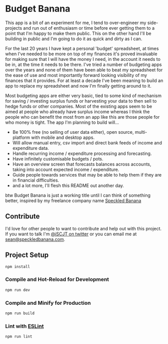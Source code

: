 # Budget Banana

This app is a bit of an experiment for me, I tend to over-engineer my side-projects and run out of enthusiasm or time before ever getting them to a point that I'm happy to make them public.  This on the other hand I'll be building in public and I'm going to do it as quick and dirty as I can.

For the last 20 years I have kept a personal 'budget' spreadsheet, at times when I've needed to be more on top of my finances it's proved invaluable for making sure that I will have the money I need, in the account it needs to be in, at the time it needs to be there.  I've tried a number of budgeting apps over the years and none of them have been able to beat my spreadsheet for the ease of use and most importantly forward looking visibility of my finances that it provides.  For at least a decade I've been meaning to build an app to replace my spreadsheet and now I'm finally getting around to it.

Most budgeting apps are either very basic, tied to some kind of mechanism for saving / investing surplus funds or harvesting your data to then sell to hedge funds or other companies.  Most of the existing apps seem to be aimed at people who already have surplus income whereas I think the people who can benefit the most from an app like this are those people for who money is tight.  The app I'm planning to build will...

- Be 100% free (no selling of user data either), open source, multi-platform with mobile and desktop apps.
- Will allow manual entry, csv import and direct bank feeds of income and expenditure data.
- Handle recurring income / expenditure processing and forecasting.
- Have infinitely customisable budgets / pots.
- Have an overview screen that forecasts balances across accounts, taking into account expected income / expenditure.
- Guide people towards services that may be able to help them if they are in financial difficulties.
- and a lot more, I'll flesh this README out another day.

btw Budget Banana is just a working title until I can think of something better, inspired by my freelance company name [Speckled Banana](https://speckledbanana.com)

## Contribute

I'd love for other people to want to contribute and help out with this project.  If you want to talk I'm [@iSCJT on twitter](https://twitter.com/iSCJT) or you can email me at [sean@speckledbanana.com](mailto:sean@speckledbanana.com).

## Project Setup

```sh
npm install
```

### Compile and Hot-Reload for Development

```sh
npm run dev
```

### Compile and Minify for Production

```sh
npm run build
```

### Lint with [ESLint](https://eslint.org/)

```sh
npm run lint
```
